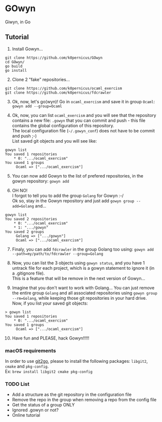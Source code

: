 # GOwyn
Giwyn, in Go

## Tutorial

1.	Install Gowyn...

```
git clone https://github.com/k0pernicus/GOwyn
cd GOwyn/
go build
go install
```

2.	Clone 2 "fake" repositories...

```
git clone https://github.com/k0pernicus/ocaml_exercism
git clone https://github.com/k0pernicus/fdcrawler
```

3.	Ok, now, let's go(wyn)!
		Go in `ocaml_exercism` and save it in group `Ocaml`: `gowyn add --group=Ocaml`

4.	Ok, now, you can list `ocaml_exercism` and you will see that the repository contains a new file: `.gowyn` that you can commit and push - this file contains the global configuration of this repository.  
		The local configuration file (`~/.gowyn_conf`) does not have to be commit and push ;-)  
		List saved git objects and you will see like:
```
gowyn list
You saved 1 repositories
	* 0: ".../ocaml_exercism"
You saved 1 groups
	 Ocaml => [".../ocaml_exercism"]
``` 

5.	You can now add Gowyn to the list of prefered repositories, in the gowyn repository: `gowyn add`

6. 	OH NO!  
		I forgot to tell you to add the group `Golang` for Gowyn :-/  
		Ok so, stay in the Gowyn repository and just add `gowyn group --add=Golang` and...

```
gowyn list
You saved 2 repositories
	* 0: ".../ocaml_exercism"
	* 1: ".../gowyn"
You saved 2 groups
	 Golang => [".../gowyn"]
	 Ocaml => [".../ocaml_exercism"]
```

7.	Finaly, you can add `fdcrawler` in the group Golang too using: `gowyn add --path=my/path/to/fdcrawler --group=Golang`

8.	Now, you can list the 3 objects using `gowyn status`, and you have 1 untrack file for each project, which is a gowyn statement to ignore it (in a .gitignore file).  
This is a feature that will be remove in the next version of Gowyn...

9.	Imagine that you don't want to work with Golang... You can just remove the entire group `Golang` and all associated repositories using `gowyn group --rm=Golang`, while keeping those git repositories in your hard drive.  
		Now, if you list your saved git objects:

```
> gowyn list
You saved 1 repositories
	* 0: ".../ocaml_exercism"
You saved 1 groups
	 Ocaml => [".../ocaml_exercism"]
```

10.	Have fun and PLEASE, hack Gowyn!!!!!

### macOS requirements
In order to use [git2go](https://github.com/libgit2/git2go), please to install the following packages: `libgit2`, `cmake` and `pkg-config`.   
Ex: `brew install libgit2 cmake pkg-config`

### TODO List
*	Add a structure as the git repository in the configuration file
*	Remove the repo in the group when removing a repo from the config file
*	Get the status of a group ONLY
* Ignored .gowyn or not?
*	Online tutorial
